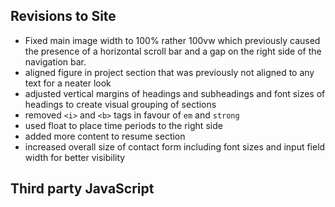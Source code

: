## Revisions to Site

 - Fixed main image width to 100% rather 100vw which previously caused the presence of a horizontal scroll bar and a gap on the right side of the navigation bar.
 - aligned figure in project section that was previously not aligned to any text for a neater look
 - adjusted vertical margins of headings and subheadings and font sizes of headings to create visual grouping of sections
 - removed `<i>` and `<b>` tags in favour of `em` and `strong`
 - used float to place time periods to the right side
 - added more content to resume section
 - increased overall size of contact form including font sizes and input field width for better visibility

## Third party JavaScript

